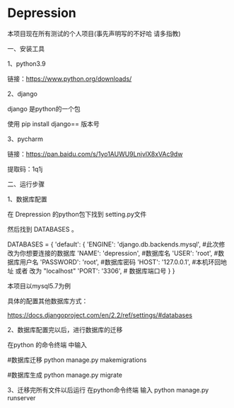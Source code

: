 # Depression

本项目现在所有测试的个人项目(事先声明写的不好哈 请多指教)

一、安装工具

1、python3.9 

链接：https://www.python.org/downloads/

2、django

django 是python的一个包 

使用 pip install django== 版本号

3、pycharm

链接：https://pan.baidu.com/s/1yo1AUWU9LnjvlX8xVAc9dw 

提取码：1q1j 




二、运行步骤

1、数据库配置

在 Drepression 的python包下找到 setting.py文件

然后找到 DATABASES 。

DATABASES = {
    'default': {
        'ENGINE': 'django.db.backends.mysql',  #此次修改为你想要连接的数据库
        'NAME': 'depression', #数据库名
        'USER': 'root',     #数据库用户名
        'PASSWORD': 'root',  #数据库密码
        'HOST': '127.0.0.1', #本机环回地址  或者 改为 "localhost"
        'PORT': '3306',   # 数据库端口号
    }
}

本项目以mysql5.7为例 

 具体的配置其他数据库方式：

 https://docs.djangoproject.com/en/2.2/ref/settings/#databases

2、数据库配置完以后，进行数据库的迁移

 在python 的命令终端 中输入

 #数据库迁移
 python manage.py makemigrations

 #数据库生成
 python manage.py migrate

 3、迁移完所有文件以后运行
 在python命令终端 输入
 python manage.py runserver 
